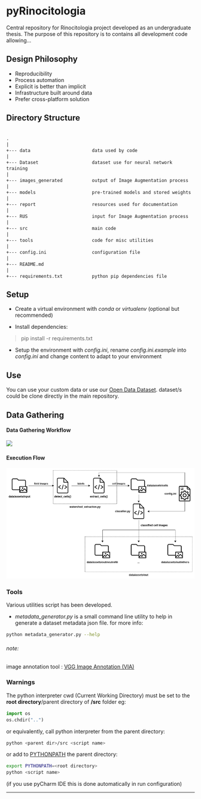 # pyRinocitologia

Central repository for Rinocitologia project developed as an undergraduate thesis.
The purpose of this repository is to contains all development code allowing...




## Design Philosophy
* Reproducibility
* Process automation
* Explicit is better than implicit
* Infrastructure built around data
* Prefer cross-platform solution


## Directory Structure

```

.
|
+--- data                       data used by code 
|   
+--- Dataset                    dataset use for neural network training
|  
+--- images_generated           output of Image Augmentation process
|
+--- models                     pre-trained models and stored weights
|       
+--- report                     resources used for documentation 
|    
+--- RUS                        input for Image Augmentation process 
|
+--- src                        main code
|    
+--- tools                      code for misc utilities
|    
+--- config.ini                 configuration file  
|     
+--- README.md
|     
+--- requirements.txt           python pip dependencies file
```

## Setup
* Create a virtual environment with *conda* or *virtualenv* (optional but recommended)

* Install dependencies:
>pip install -r requirements.txt

* Setup the environment with *config.ini*, rename *config.ini.example* into *config.ini* and change content to adapt to your environment

## Use
You can use your custom data or use our [Open Data Dataset](https://github.com/PRFina/Rinocitologia-Dataset). dataset/s could be clone directly in the main repository.




















## Data Gathering 


#### Data Gathering Workflow
![](report/workflow_diagram.png)


#### Execution Flow
![](report/execution_flow_diagram.png)
### Tools
Various utilities script has been developed. 

* *metadata_generator.py* 
is a small command line utility to help in generate a dataset metadata json file. for more info:
```bash
python metadata_generator.py --help
```

###### note:
image annotation tool : [VGG Image Annotation (VIA)](http://www.robots.ox.ac.uk/~vgg/software/via/)

### Warnings
 The python interpreter cwd (Current Working Directory)
 must be set to the **root directory**/parent directory of __/src__ folder 
 eg:
 ```python
import os
os.chdir("..")
```
or equivalently, call python interpreter from the parent directory:
 ```bash
python <parent dir>/src <script name>
```
or add to [PYTHONPATH](https://docs.python.org/3.6/using/cmdline.html#environment-variables) the parent directory:
 ```bash
export PYTHONPATH=<root directory>
python <script name>
```


(if you use pyCharm IDE this is done automatically in run configuration)

----

